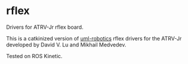 # rflex
Drivers for ATRV-Jr rflex board.

This is a catkinized version of [uml-robotics](https://github.com/uml-robotics/atrvjr_robot) rflex drivers for the ATRV-Jr developed by David V. Lu and Mikhail Medvedev.

Tested on ROS Kinetic.
